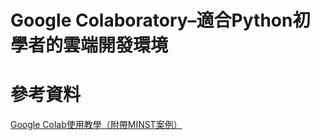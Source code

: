 # Google Colaboratory–適合Python初學者的雲端開發環境
## 
### 


# 參考資料
[Google Colab使用教學（附帶MINST案例）](https://www.cc.ntu.edu.tw/chinese/epaper/0052/20200320_5207.html)
